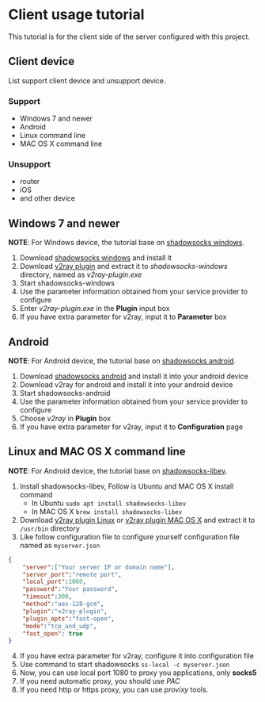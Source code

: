 # Client usage tutorial

This tutorial is for the client side
of the server configured with this project.

## Client device

List support client device and unsupport device.

### Support

 - Windows 7 and newer
 - Android
 - Linux command line
 - MAC OS X command line

### Unsupport

 - router
 - iOS
 - and other device

## Windows 7 and newer

**NOTE**:
For Windows device, the tutorial base on
[shadowsocks windows][shadowsocks-windows].

1. Download [shadowsocks windows][shadowsocks-windows-release] and install it
2. Download [v2ray plugin][v2ray-plugin-windows-release] and extract it to _shadowsocks-windows_ directory, named as _v2ray-plugin.exe_
3. Start shadowsocks-windows
4. Use the parameter information obtained from your service provider to configure
5. Enter _v2ray-plugin.exe_ in the **Plugin** input box
6. If you have extra parameter for v2ray, input it to **Parameter** box

## Android

**NOTE**:
For Android device, the tutorial base on
[shadowsocks android][shadowsocks-android].

1. Download [shadowsocks android][shadowsocks-android-release] and install it into your android device
2. Download v2ray for android and install it into your android device
3. Start shadowsocks-android
4. Use the parameter information obtained from your service provider to configure
5. Choose _v2ray_ in **Plugin** box
6. If you have extra parameter for v2ray, input it to **Configuration** page

## Linux and MAC OS X command line

**NOTE**:
For Android device, the tutorial base on
[shadowsocks-libev][shadowsocks-libev].

1. Install shadowsocks-libev, Follow is Ubuntu and MAC OS X install command
   - In Ubuntu `sudo apt install shadowsocks-libev`
   - In MAC OS X `brew install shadowsocks-libev`
2. Download [v2ray plugin Linux][v2ray-plugin-linux-release] or [v2ray plugin MAC OS X][v2ray-plugin-macosx-release]
and extract it to `/usr/bin` directory
3. Like follow configuration file to configure yourself configuration file named as `myserver.json`
``` json
{
    "server":["Your server IP or domain name"],
    "server_port":"remote port",
    "local_port":1080,
    "password":"Your password",
    "timeout":300,
    "method":"aes-128-gcm",
    "plugin":"v2ray-plugin",
    "plugin_opts":"fast-open",
    "mode":"tcp_and_udp",
    "fast_open": true
}
```
4. If you have extra parameter for v2ray, configure it into configuration file
5. Use command to start shadowsocks `ss-local -c myserver.json`
6. Now, you can use local port 1080 to proxy you applications, only **socks5**
7. If you need automatic proxy, you should use _PAC_
8. If you need http or https proxy, you can use _provixy_ tools.


[shadowsocks-windows]: https://github.com/shadowsocks/shadowsocks-windows "shadowsocks windows"
[shadowsocks-windows-release]: https://github.com/shadowsocks/shadowsocks-windows/releases/download/4.1.6/Shadowsocks-4.1.6.zip "shadowsocks windows release"
[v2ray-plugin-windows-release]: https://github.com/shadowsocks/v2ray-plugin/releases/download/v1.1.0/v2ray-plugin-windows-amd64-v1.1.0.tar.gz "Windows v2ray plugin release"
[shadowsocks-android]: https://github.com/shadowsocks/shadowsocks-android "shadowsocks android"
[shadowsocks-android-release]: https://github.com/shadowsocks/shadowsocks-android/releases/download/v4.7.4/shadowsocks--universal-4.7.4.apk "shadowsocks android release"
[shadowsocks-libev]: https://github.com/shadowsocks/shadowsocks-libev "shadowsocks-libev"
[v2ray-plugin-linux-release]: https://github.com/shadowsocks/v2ray-plugin/releases/download/v1.1.0/v2ray-plugin-linux-amd64-v1.1.0.tar.gz "Linux v2ray plugin release"
[v2ray-plugin-macosx-release]: https://github.com/shadowsocks/v2ray-plugin/releases/download/v1.1.0/v2ray-plugin-darwin-amd64-v1.1.0.tar.gz "MAC OS X v2ray plugin release"

